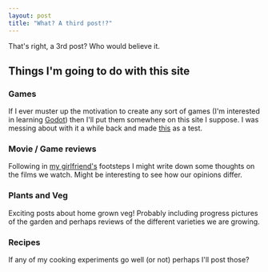 ```yaml
---
layout: post
title: "What? A third post!?"
---
```


That's right, a 3rd post? Who would believe it.

## Things I'm going to do with this site

### Games
If I ever muster up the motivation to create any sort of games (I'm interested in learning [Godot](http://godotengine.org)) then I'll put them somewhere on this site I suppose. I was messing about with it a while back and made [this](/assets/games/angel_game/index.html) as a test.

### Movie / Game reviews
Following in [my girlfriend's](https://rena.talkhaus.com/reviews/) footsteps I might write down some thoughts on the films we watch. Might be interesting to see how our opinions differ.

### Plants and Veg
Exciting posts about home grown veg! Probably including progress pictures of the garden and perhaps reviews of the different varieties we are growing.

### Recipes
If any of my cooking experiments go well (or not) perhaps I'll post those?
